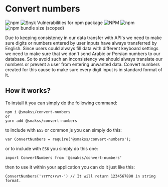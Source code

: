 # Convert numbers

![npm](https://img.shields.io/npm/v/@smakss/convert-numbers) ![Snyk Vulnerabilities for npm package](https://img.shields.io/snyk/vulnerabilities/npm/@smakss/convert-numbers) ![NPM](https://img.shields.io/npm/l/@smakss/convert-numbers) ![npm](https://img.shields.io/npm/dm/@smakss/convert-numbers) ![npm bundle size (scoped)](https://img.shields.io/bundlephobia/min/@smakss/convert-numbers)

Due to keeping consistency in our data transfer with API's we need to make sure digits or numbers entered by user inputs have always transferred by English. Since users could always fill data with different keyboard settings we need to make sure that we don't send Arabic or Persian numbers to our database. So to avoid such an inconsistency we should always translate our numbers or prevent a user from entering unwanted data. Convert numbers created for this cause to make sure every digit input is in standard format of it.

## How it works?

To install it you can simply do the following command:

``` 
npm i @smakss/convert-numbers
or
yarn add @smakss/convert-numbers
```

to include with `ES5` or common js you can simply do this:

```
var ConvertNumbers = require('@smakss/convert-numbers');
```

or to include with `ES6` you simply do this one:

```
import ConvertNumbers from '@smakss/convert-numbers'
```

then to use it within your application you can do it just like this:
```
ConvertNumbers('۱۲۳۴۵۶۷۸۹۰') // It will return 1234567890 in string format.
```